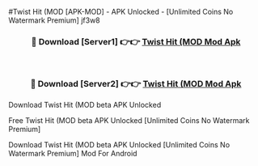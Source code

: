 #Twist Hit (MOD [APK-MOD] - APK Unlocked - [Unlimited Coins No Watermark Premium] jf3w8



<div align="center">

<h3>🔴 Download [Server1] 👉👉 <a href="https://momento.my/?title=Twist_Hit_(MOD">Twist Hit (MOD Mod Apk</a></h3><br>

<h3>🔴 Download [Server2] 👉👉 <a href="https://momento.my/?title=Twist_Hit_(MOD">Twist Hit (MOD Mod Apk</a></h3>
</div>



Download Twist Hit (MOD beta APK Unlocked

Free Twist Hit (MOD beta APK Unlocked [Unlimited Coins No Watermark Premium]

Download Twist Hit (MOD beta APK Unlocked [Unlimited Coins No Watermark Premium] Mod For Android
